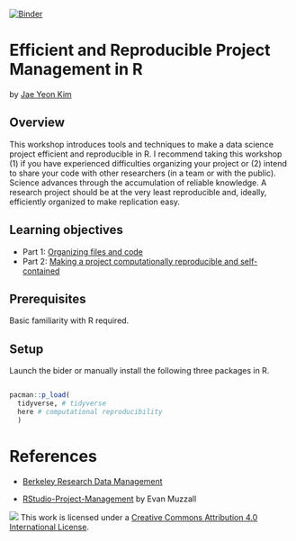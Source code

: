 
[![Binder](https://mybinder.org/badge_logo.svg)](https://mybinder.org/v2/gh/dlab-berkeley/efficient-reproducible-project-management-in-R/master)

# Efficient and Reproducible Project Management in R

by [Jae Yeon Kim](https://jaeyk.github.io/)

## Overview 

This workshop introduces tools and techniques to make a data science project efficient and reproducible in R. I recommend taking this workshop (1) if you have experienced difficulties organizing your project or (2) intend to share your code with other researchers (in a team or with the public). Science advances through the accumulation of reliable knowledge. A research project should be at the very least reproducible and, ideally, efficiently organized to make replication easy.

## Learning objectives 

- Part 1: [Organizing files and code](https://github.com/dlab-berkeley/efficient-reproducible-project-management-in-R/blob/master/code/01_organizing_files.Rmd)
- Part 2: [Making a project computationally reproducible and self-contained](https://github.com/dlab-berkeley/efficient-reproducible-project-management-in-R/blob/master/code/02_computational_reproducibility.Rmd)

## Prerequisites 

Basic familiarity with R required. 

## Setup 

Launch the bider or manually install the following three packages in R. 

```r

pacman::p_load(
  tidyverse, # tidyverse 
  here # computational reproducibility 
  )

```

# References 

- [Berkeley Research Data Management](https://researchdata.berkeley.edu/)

- [RStudio-Project-Management](https://github.com/dlab-berkeley/RStudio-Project-Management) by Evan Muzzall 

![](https://i.creativecommons.org/l/by/4.0/88x31.png) This work is licensed under a [Creative Commons Attribution 4.0 International License](https://creativecommons.org/licenses/by/4.0/).
